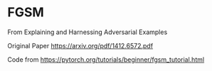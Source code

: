 # FGSM
From Explaining and Harnessing Adversarial Examples

Original Paper https://arxiv.org/pdf/1412.6572.pdf

Code from https://pytorch.org/tutorials/beginner/fgsm_tutorial.html
